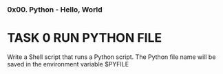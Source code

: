 ### 0x00. Python - Hello, World

# TASK 0 RUN PYTHON FILE
Write a Shell script that runs a Python script.
The Python file name will be saved in the environment variable $PYFILE
